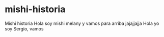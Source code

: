 # mishi-historia
Mishi historia
Hola soy mishi melany y vamos para arriba jajajjajja 
Hola yo soy Sergio, vamos 